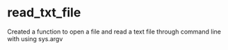 # read_txt_file

Created a function to open a file and read a text file through command line with using sys.argv
